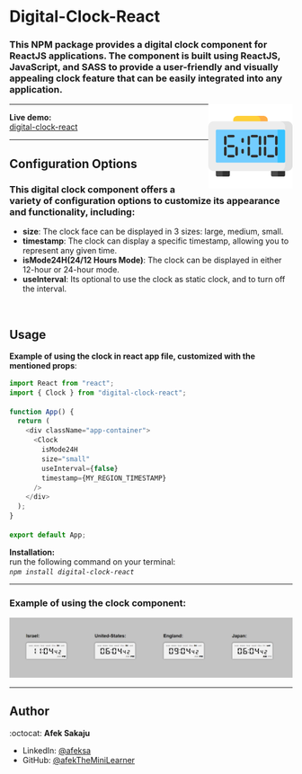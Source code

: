 # Digital-Clock-React

### This NPM package provides a digital clock component for ReactJS applications. The component is built using ReactJS, JavaScript, and SASS to provide a user-friendly and visually appealing clock feature that can be easily integrated into any application. <br />

<img src="./readme-resources/clock.png" width=150px height=150px align="right">

---

**Live demo:** </br>[digital-clock-react](http://afektheminilearner.github.io/digital-clock-react)

---

## Configuration Options

### This digital clock component offers a variety of configuration options to customize its appearance and functionality, including:

- **size**: The clock face can be displayed in 3 sizes: large, medium, small.
- **timestamp**: The clock can display a specific timestamp, allowing you to represent any given time.
- **isMode24H(24/12 Hours Mode)**: The clock can be displayed in either 12-hour or 24-hour mode.
- **useInterval**: Its optional to use the clock as static clock, and to turn off the interval.

</br>

## Usage

**Example of using the clock in react app file, customized with the mentioned props**:

```js
import React from "react";
import { Clock } from "digital-clock-react";

function App() {
  return (
    <div className="app-container">
      <Clock
        isMode24H
        size="small"
        useInterval={false}
        timestamp={MY_REGION_TIMESTAMP}
      />
    </div>
  );
}

export default App;
```

**Installation:**</br>
run the following command on your terminal:</br> _`npm install digital-clock-react`_

---

### **Example of using the clock component:**

![Example-GIF](./readme-resources/clock-gif.gif)

---

## Author

:octocat: **Afek Sakaju**

- LinkedIn: [@afeksa](https://www.linkedin.com/in/afeksa/)
- GitHub: [@afekTheMiniLearner](https://github.com/afekTheMiniLearner)
